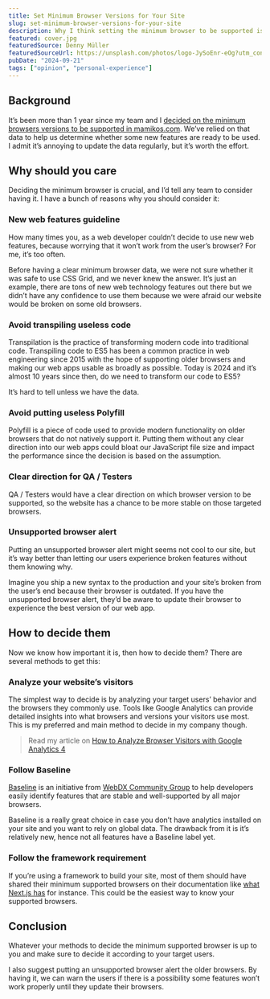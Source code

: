 ```yaml
---
title: Set Minimum Browser Versions for Your Site
slug: set-minimum-browser-versions-for-your-site
description: Why I think setting the minimum browser to be supported is crucial
featured: cover.jpg
featuredSource: Denny Müller
featuredSourceUrl: https://unsplash.com/photos/logo-JySoEnr-eOg?utm_content=creditShareLink&utm_medium=referral&utm_source=unsplash
pubDate: "2024-09-21"
tags: ["opinion", "personal-experience"]
---
```


## Background

It’s been more than 1 year since my team and I [decided on the minimum browsers versions to be supported in mamikos.com](https://medium.com/mamitech/deciding-the-minimum-browser-versions-to-be-supported-in-mamikos-com-e493d2d04caf).
We’ve relied on that data to help us determine whether some new features are ready to be used.
I admit it’s annoying to update the data regularly, but it’s worth the effort.

## Why should you care

Deciding the minimum browser is crucial, and I’d tell any team to consider having it. I have a bunch of reasons why you should consider it:

### New web features guideline

How many times you, as a web developer couldn’t decide to use new web features, because worrying that it won’t work from the user’s browser? For me, it’s too often.

Before having a clear minimum browser data, we were not sure whether it was safe to use CSS Grid, and we never knew the answer. It’s just an example, there are tons of new web technology features out there but we didn’t have any confidence to use them because we were afraid our website would be broken on some old browsers.

### Avoid transpiling useless code

Transpilation is the practice of transforming modern code into traditional code. Transpiling code to ES5 has been a common practice in web engineering since 2015 with the hope of supporting older browsers and making our web apps usable as broadly as possible. Today is 2024 and it’s almost 10 years since then, do we need to transform our code to ES5?

It’s hard to tell unless we have the data.

### Avoid putting useless Polyfill

Polyfill is a piece of code used to provide modern functionality on older browsers that do not natively support it. Putting them without any clear direction into our web apps could bloat our JavaScript file size and impact the performance since the decision is based on the assumption.

### Clear direction for QA / Testers

QA / Testers would have a clear direction on which browser version to be supported, so the website has a chance to be more stable on those targeted browsers.

### Unsupported browser alert

Putting an unsupported browser alert might seems not cool to our site, but it’s way better than letting our users experience broken features without them knowing why.

Imagine you ship a new syntax to the production and your site’s broken from the user’s end because their browser is outdated. If you have the unsupported browser alert, they’d be aware to update their browser to experience the best version of our web app.

## How to decide them

Now we know how important it is, then how to decide them? There are several methods to get this:

### Analyze your website’s visitors

The simplest way to decide is by analyzing your target users’ behavior and the browsers they commonly use. Tools like Google Analytics can provide detailed insights into what browsers and versions your visitors use most. This is my preferred and main method to decide in my company though.

> Read my article on [How to Analyze Browser Visitors with Google Analytics 4](/en/how-to-analyze-browser-visitors-with-google-analytics-4/)

### Follow Baseline

[Baseline](https://web.dev/baseline) is an initiative from [WebDX Community Group](https://www.w3.org/community/webdx/) to help developers easily identify features that are stable and well-supported by all major browsers.

Baseline is a really great choice in case you don’t have analytics installed on your site and you want to rely on global data. The drawback from it is it’s relatively new, hence not all features have a Baseline label yet.

### Follow the framework requirement

If you’re using a framework to build your site, most of them should have shared their minimum supported browsers on their documentation like [what Next.js has](https://nextjs.org/docs/architecture/supported-browsers) for instance. This could be the easiest way to know your supported browsers.

## Conclusion

Whatever your methods to decide the minimum supported browser is up to you and make sure to decide it according to your target users.

I also suggest putting an unsupported browser alert the older browsers. By having it, we can warn the users if there is a possibility some features won’t work properly until they update their browsers.
